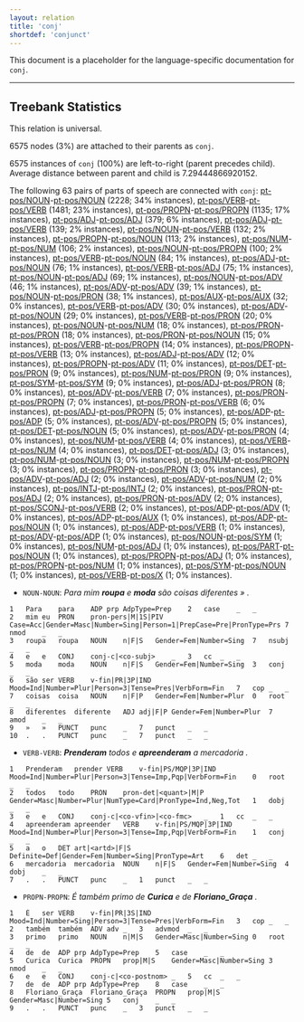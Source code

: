 ```yaml
---
layout: relation
title: 'conj'
shortdef: 'conjunct'
---
```


This document is a placeholder for the language-specific documentation
for `conj`.

--------------------------------------------------------------------------------

## Treebank Statistics

This relation is universal.

6575 nodes (3%) are attached to their parents as `conj`.

6575 instances of `conj` (100%) are left-to-right (parent precedes child).
Average distance between parent and child is 7.29444866920152.

The following 63 pairs of parts of speech are connected with `conj`: [pt-pos/NOUN]()-[pt-pos/NOUN]() (2228; 34% instances), [pt-pos/VERB]()-[pt-pos/VERB]() (1481; 23% instances), [pt-pos/PROPN]()-[pt-pos/PROPN]() (1135; 17% instances), [pt-pos/ADJ]()-[pt-pos/ADJ]() (379; 6% instances), [pt-pos/ADJ]()-[pt-pos/VERB]() (139; 2% instances), [pt-pos/NOUN]()-[pt-pos/VERB]() (132; 2% instances), [pt-pos/PROPN]()-[pt-pos/NOUN]() (113; 2% instances), [pt-pos/NUM]()-[pt-pos/NUM]() (106; 2% instances), [pt-pos/NOUN]()-[pt-pos/PROPN]() (100; 2% instances), [pt-pos/VERB]()-[pt-pos/NOUN]() (84; 1% instances), [pt-pos/ADJ]()-[pt-pos/NOUN]() (76; 1% instances), [pt-pos/VERB]()-[pt-pos/ADJ]() (75; 1% instances), [pt-pos/NOUN]()-[pt-pos/ADJ]() (69; 1% instances), [pt-pos/NOUN]()-[pt-pos/ADV]() (46; 1% instances), [pt-pos/ADV]()-[pt-pos/ADV]() (39; 1% instances), [pt-pos/NOUN]()-[pt-pos/PRON]() (38; 1% instances), [pt-pos/AUX]()-[pt-pos/AUX]() (32; 0% instances), [pt-pos/VERB]()-[pt-pos/ADV]() (30; 0% instances), [pt-pos/ADV]()-[pt-pos/NOUN]() (29; 0% instances), [pt-pos/VERB]()-[pt-pos/PRON]() (20; 0% instances), [pt-pos/NOUN]()-[pt-pos/NUM]() (18; 0% instances), [pt-pos/PRON]()-[pt-pos/PRON]() (18; 0% instances), [pt-pos/PRON]()-[pt-pos/NOUN]() (15; 0% instances), [pt-pos/VERB]()-[pt-pos/PROPN]() (14; 0% instances), [pt-pos/PROPN]()-[pt-pos/VERB]() (13; 0% instances), [pt-pos/ADJ]()-[pt-pos/ADV]() (12; 0% instances), [pt-pos/PROPN]()-[pt-pos/ADV]() (11; 0% instances), [pt-pos/DET]()-[pt-pos/PRON]() (9; 0% instances), [pt-pos/NUM]()-[pt-pos/PRON]() (9; 0% instances), [pt-pos/SYM]()-[pt-pos/SYM]() (9; 0% instances), [pt-pos/ADJ]()-[pt-pos/PRON]() (8; 0% instances), [pt-pos/ADV]()-[pt-pos/VERB]() (7; 0% instances), [pt-pos/PRON]()-[pt-pos/PROPN]() (7; 0% instances), [pt-pos/PRON]()-[pt-pos/VERB]() (6; 0% instances), [pt-pos/ADJ]()-[pt-pos/PROPN]() (5; 0% instances), [pt-pos/ADP]()-[pt-pos/ADP]() (5; 0% instances), [pt-pos/ADV]()-[pt-pos/PROPN]() (5; 0% instances), [pt-pos/DET]()-[pt-pos/NOUN]() (5; 0% instances), [pt-pos/ADV]()-[pt-pos/PRON]() (4; 0% instances), [pt-pos/NUM]()-[pt-pos/VERB]() (4; 0% instances), [pt-pos/VERB]()-[pt-pos/NUM]() (4; 0% instances), [pt-pos/DET]()-[pt-pos/ADJ]() (3; 0% instances), [pt-pos/NUM]()-[pt-pos/NOUN]() (3; 0% instances), [pt-pos/NUM]()-[pt-pos/PROPN]() (3; 0% instances), [pt-pos/PROPN]()-[pt-pos/PRON]() (3; 0% instances), [pt-pos/ADV]()-[pt-pos/ADJ]() (2; 0% instances), [pt-pos/ADV]()-[pt-pos/NUM]() (2; 0% instances), [pt-pos/INTJ]()-[pt-pos/INTJ]() (2; 0% instances), [pt-pos/PRON]()-[pt-pos/ADJ]() (2; 0% instances), [pt-pos/PRON]()-[pt-pos/ADV]() (2; 0% instances), [pt-pos/SCONJ]()-[pt-pos/VERB]() (2; 0% instances), [pt-pos/ADP]()-[pt-pos/ADV]() (1; 0% instances), [pt-pos/ADP]()-[pt-pos/AUX]() (1; 0% instances), [pt-pos/ADP]()-[pt-pos/NOUN]() (1; 0% instances), [pt-pos/ADP]()-[pt-pos/VERB]() (1; 0% instances), [pt-pos/ADV]()-[pt-pos/ADP]() (1; 0% instances), [pt-pos/NOUN]()-[pt-pos/SYM]() (1; 0% instances), [pt-pos/NUM]()-[pt-pos/ADJ]() (1; 0% instances), [pt-pos/PART]()-[pt-pos/NOUN]() (1; 0% instances), [pt-pos/PROPN]()-[pt-pos/ADJ]() (1; 0% instances), [pt-pos/PROPN]()-[pt-pos/NUM]() (1; 0% instances), [pt-pos/SYM]()-[pt-pos/NOUN]() (1; 0% instances), [pt-pos/VERB]()-[pt-pos/X]() (1; 0% instances).

* `NOUN-NOUN`: _Para mim <b>roupa</b> e <b>moda</b> são coisas diferentes » ._

~~~ conllu
1	Para	para	ADP	prp	AdpType=Prep	2	case	_	_
2	mim	eu	PRON	pron-pers|M|1S|PIV	Case=Acc|Gender=Masc|Number=Sing|Person=1|PrepCase=Pre|PronType=Prs	7	nmod	_	_
3	roupa	roupa	NOUN	n|F|S	Gender=Fem|Number=Sing	7	nsubj	_	_
4	e	e	CONJ	conj-c|<co-subj>	_	3	cc	_	_
5	moda	moda	NOUN	n|F|S	Gender=Fem|Number=Sing	3	conj	_	_
6	são	ser	VERB	v-fin|PR|3P|IND	Mood=Ind|Number=Plur|Person=3|Tense=Pres|VerbForm=Fin	7	cop	_	_
7	coisas	coisa	NOUN	n|F|P	Gender=Fem|Number=Plur	0	root	_	_
8	diferentes	diferente	ADJ	adj|F|P	Gender=Fem|Number=Plur	7	amod	_	_
9	»	»	PUNCT	punc	_	7	punct	_	_
10	.	.	PUNCT	punc	_	7	punct	_	_
~~~

* `VERB-VERB`: _<b>Prenderam</b> todos e <b>apreenderam</b> a mercadoria ._

~~~ conllu
1	Prenderam	prender	VERB	v-fin|PS/MQP|3P|IND	Mood=Ind|Number=Plur|Person=3|Tense=Imp,Pqp|VerbForm=Fin	0	root	_	_
2	todos	todo	PRON	pron-det|<quant>|M|P	Gender=Masc|Number=Plur|NumType=Card|PronType=Ind,Neg,Tot	1	dobj	_	_
3	e	e	CONJ	conj-c|<co-vfin>|<co-fmc>	_	1	cc	_	_
4	apreenderam	apreender	VERB	v-fin|PS/MQP|3P|IND	Mood=Ind|Number=Plur|Person=3|Tense=Imp,Pqp|VerbForm=Fin	1	conj	_	_
5	a	o	DET	art|<artd>|F|S	Definite=Def|Gender=Fem|Number=Sing|PronType=Art	6	det	_	_
6	mercadoria	mercadoria	NOUN	n|F|S	Gender=Fem|Number=Sing	4	dobj	_	_
7	.	.	PUNCT	punc	_	1	punct	_	_
~~~

* `PROPN-PROPN`: _É também primo de <b>Curica</b> e de <b>Floriano_Graça</b> ._

~~~ conllu
1	É	ser	VERB	v-fin|PR|3S|IND	Mood=Ind|Number=Sing|Person=3|Tense=Pres|VerbForm=Fin	3	cop	_	_
2	também	também	ADV	adv	_	3	advmod	_	_
3	primo	primo	NOUN	n|M|S	Gender=Masc|Number=Sing	0	root	_	_
4	de	de	ADP	prp	AdpType=Prep	5	case	_	_
5	Curica	Curica	PROPN	prop|M|S	Gender=Masc|Number=Sing	3	nmod	_	_
6	e	e	CONJ	conj-c|<co-postnom>	_	5	cc	_	_
7	de	de	ADP	prp	AdpType=Prep	8	case	_	_
8	Floriano_Graça	Floriano_Graça	PROPN	prop|M|S	Gender=Masc|Number=Sing	5	conj	_	_
9	.	.	PUNCT	punc	_	3	punct	_	_
~~~



